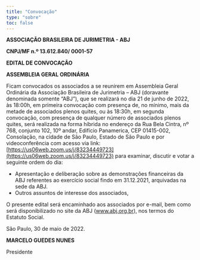 ```yaml
---
title: "Convocação"
type: "sobre"
toc: false
---
```


__ASSOCIAÇÃO BRASILEIRA DE JURIMETRIA - ABJ__

__CNPJ/MF n.º 13.612.840/ 0001-57__

__EDITAL DE CONVOCAÇÃO__

__ASSEMBLEIA GERAL ORDINÁRIA__

Ficam convocados os associados a se reunirem em Assembleia Geral Ordinária da Associação Brasileira de Jurimetria – ABJ (doravante denominada somente “ABJ”), que se realizará no dia 21 de junho de 2022, às 18:00h, em primeira convocação com presença de, no mínimo, mais da metade de associados plenos quites, ou às 18:30h, em segunda convocação, com presença de qualquer número de associados plenos quites, será realizada na forma híbrida no endereço da Rua Bela Cintra, nº 768, conjunto 102, 10º andar, Edifício Panamerica, CEP 01415-002, Consolação, na cidade de São Paulo, Estado de São Paulo e por videoconferência com acesso via link: [https://us06web.zoom.us/j/83234449723](https://us06web.zoom.us/j/83234449723) para examinar, discutir e votar a seguinte ordem do dia:

- Apresentação e deliberação sobre as demonstrações financeiras da ABJ referentes ao exercício social findo em 31.12.2021, arquivadas na sede da ABJ.
- Outros assuntos de interesse dos associados,

O presente edital será encaminhado aos associados por e-mail, bem como será disponibilizado no site da ABJ (www.abj.org.br), nos termos do Estatuto Social.

São Paulo, 30 de maio de 2022.

__MARCELO GUEDES NUNES__

Presidente
